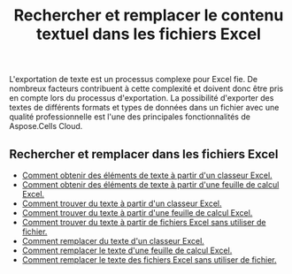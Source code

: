 ﻿---
title: Rechercher et remplacer le contenu textuel dans les fichiers Excel
second_title: Aspose.Cells Cloud Documen
linktitle: Recherche et remplacement
type: docs
url: /fr/search-and-replace/
aliases: [/working-with-text/，/text/]
keywords: Get, find, and replace text from Microsoft Excel (XLS, XLSX, XLSM, XLSB) and Open Document Spreadsheet (ODS) files
description: Aspose.Cells Cloud REST API prend en charge l'obtention, la recherche et le remplacement de texte dans des fichiers Excel. Le SDK prend en charge différents langages de développement, notamment Android, C#, Go, Java, NodeJS, Perl, PHP, Python, Ruby et Swift.
weight: 20
kwords: Excel, Office Cloud, REST API, Tableur, PDF, CSV, Json, Markdown, Texte
---
L'exportation de texte est un processus complexe pour Excel fie. De nombreux facteurs contribuent à cette complexité et doivent donc être pris en compte lors du processus d'exportation. La possibilité d'exporter des textes de différents formats et types de données dans un fichier avec une qualité professionnelle est l'une des principales fonctionnalités de Aspose.Cells Cloud.

## Rechercher et remplacer dans les fichiers Excel

- [Comment obtenir des éléments de texte à partir d'un classeur Excel.](/cells/fr/workbook/get-text-items/)
- [Comment obtenir des éléments de texte à partir d'une feuille de calcul Excel.](/cells/fr/worksheets/get-text-items/)
- [Comment trouver du texte à partir d'un classeur Excel.](/cells/fr/workbook/find-text/)
- [Comment trouver du texte à partir d'une feuille de calcul Excel.](/cells/fr/worksheets/find-text/)
- [Comment trouver du texte à partir de fichiers Excel sans utiliser de fichier.](/cells/fr/search/)
- [Comment remplacer du texte d'un classeur Excel.](/cells/fr/workbook/replace-text/)
- [Comment remplacer le texte d'une feuille de calcul Excel.](/cells/fr/worksheets/replace-text/)
- [Comment remplacer le texte des fichiers Excel sans utiliser de fichier.](/cells/fr/replace/)
